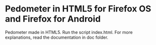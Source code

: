 # Pedometer in HTML5 for Firefox OS and Firefox for Android

Pedometer made in HTML5. Run the script index.html. For more explanations, read the documentation in doc folder.